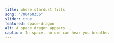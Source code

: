 ```yaml
---
title: where stardust falls
song: "700460356"
slider: true
featured: space-dragon
alt: A space dragon appears...
caption: In space, no one can hear you breathe.
---
```

